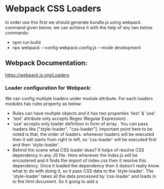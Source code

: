 # Webpack CSS Loaders
In order use this first we should generate bundle.js using webpack command given below, we can achieve it with the help of any two below commands:
- npm run build
- npx webpack --config webpack.config.js --mode development 


## Webpack Documentation:
https://webpack.js.org/Loaders

### Loader configuration for Webpack:
We can config multiple loaders under module attribute. For each loaders modules has rules property as below:

- Rules can have multiple objects and it has two properties 'test' & 'use'.
- 'test' attribute only accepts Regex (Regular Expression) .
- 'use' accepts only loader definition in form of array . You can pass loaders like ["style-loader", "css-loader"]. Important point here to be noted is that, the order of loaders. whenever loaders will be executed then it will starts from right to left, so 'css-loader' will be executed first and then 'style-loader'.
-  Behind the scene what CSS loader does? It helps of resolve CSS dependency in any JS file. Here whenever the index.js will be encoutered and it finds the import of index.css then it resolve this dependency. Once it loaded the dependency then it doesn't really know what to do with doing it, so it pass CSS data to the 'style-loader'. The 'style-loader' takes all the data processed by 'css-loader' and loads in to the html document. So it going to add a <style> tag in to <html> document and that how it works.
```
module: {
    rules: [
        {
            test: /.css$/,
            use: ["style-loader", "css-loader"]
        }
    ]
}
```

# Generated HTML Document 
```
<html lang="en">
    <head>
        <meta charset="UTF-8">
        <meta http-equiv="X-UA-Compatible" content="IE=edge">
        <meta name="viewport" content="width=device-width, initial-scale=1.0">
        <title>Document</title>
        <style>#header {
            text-decoration: underline;
            color:blue;
        }</style>
    </head>

    <body>
        <h1 id="header">Hey i have updated the code !</h1>
        <ul id="shoppingList"><li>Apple</li><li>Orange</li><li>Banana</li></ul>
        <button id="button1">Click me</button>
        <script src="../dist/bundle.js"></script>
    </body>
</html>
```
